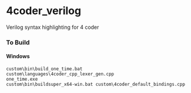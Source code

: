 # 4coder_verilog

Verilog syntax highlighting for 4 coder

### To Build
#### Windows
```batch
custom\bin\build_one_time.bat custom\languages\4coder_cpp_lexer_gen.cpp
one_time.exe
custom\bin\buildsuper_x64-win.bat custom\4coder_default_bindings.cpp
```
